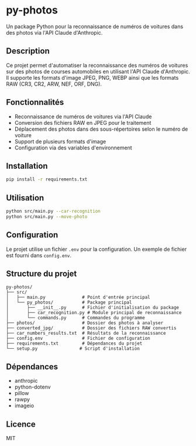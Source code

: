 # py-photos

Un package Python pour la reconnaissance de numéros de voitures dans des photos via l'API Claude d'Anthropic.

## Description

Ce projet permet d'automatiser la reconnaissance des numéros de voitures sur des photos de courses automobiles en utilisant l'API Claude d'Anthropic. Il supporte les formats d'image JPEG, PNG, WEBP ainsi que les formats RAW (CR3, CR2, ARW, NEF, ORF, DNG).

## Fonctionnalités

- Reconnaissance de numéros de voitures via l'API Claude
- Conversion des fichiers RAW en JPEG pour le traitement
- Déplacement des photos dans des sous-répertoires selon le numéro de voiture
- Support de plusieurs formats d'image
- Configuration via des variables d'environnement

## Installation

```bash
pip install -r requirements.txt
```

## Utilisation

```bash
python src/main.py --car-recognition
python src/main.py --move-photo
```

## Configuration

Le projet utilise un fichier `.env` pour la configuration. Un exemple de fichier est fourni dans `config.env`.

## Structure du projet

```
py-photos/
├── src/
│   ├── main.py              # Point d'entrée principal
│   └── py_photos/           # Package principal
│       ├── __init__.py      # Fichier d'initialisation du package
│       ├── car_recognition.py # Module principal de reconnaissance
│       └── commands.py      # Commandes du programme
├── photos/                  # Dossier des photos à analyser
├── converted_jpg/           # Dossier des fichiers RAW convertis
├── car_numbers_results.txt  # Résultats de la reconnaissance
├── config.env               # Fichier de configuration
├── requirements.txt         # Dépendances du projet
└── setup.py                # Script d'installation
```

## Dépendances

- anthropic
- python-dotenv
- pillow
- rawpy
- imageio

## Licence

MIT
